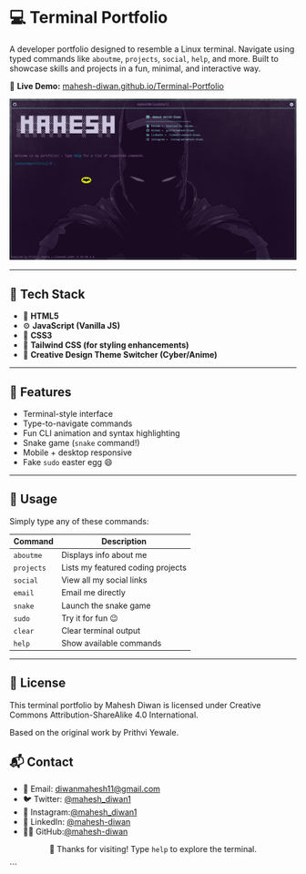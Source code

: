 # 💻 Terminal Portfolio

A developer portfolio designed to resemble a Linux terminal. Navigate using typed commands like `aboutme`, `projects`, `social`, `help`, and more. Built to showcase skills and projects in a fun, minimal, and interactive way.

🔗 **Live Demo:** [mahesh-diwan.github.io/Terminal-Portfolio](https://mahesh-diwan.github.io/Terminal-Portfolio)

![Terminal Preview](assets/banner.png)

---

## 🚀 Tech Stack

- 🔧 **HTML5**
- ⚙️ **JavaScript (Vanilla JS)**
- 🎨 **CSS3**
- 🌈 **Tailwind CSS (for styling enhancements)**
- 🧠 **Creative Design Theme Switcher (Cyber/Anime)**

---

## 📂 Features

- Terminal-style interface
- Type-to-navigate commands
- Fun CLI animation and syntax highlighting
- Snake game (`snake` command!)
- Mobile + desktop responsive
- Fake `sudo` easter egg 😄

---

## 📜 Usage

Simply type any of these commands:

| Command      | Description                       |
|--------------|------------------------------------|
| `aboutme`    | Displays info about me             |
| `projects`   | Lists my featured coding projects  |
| `social`     | View all my social links           |
| `email`      | Email me directly                  |
| `snake`      | Launch the snake game              |
| `sudo`       | Try it for fun 😉                  |
| `clear`      | Clear terminal output              |
| `help`       | Show available commands            |

---

## 📄 License
This terminal portfolio by Mahesh Diwan is licensed under
Creative Commons Attribution-ShareAlike 4.0 International.

Based on the original work by Prithvi Yewale.

## 📬 Contact
- 📧 Email: diwanmahesh11@gmail.com
- 🐦 Twitter: [@mahesh_diwan1](https://x.com/mahesh_diwan1)
- 📸 Instagram:[@mahesh_diwan1](https://instagram.com/mahesh_diwan1)
- 💼 LinkedIn: [@mahesh-diwan](https://linkedin.com/in/mahesh-diwan)
- 👨‍💻 GitHub:[@mahesh-diwan](https://github.com/mahesh-diwan)

<p align="center">🖤 Thanks for visiting! Type <code>help</code> to explore the terminal.</p> ```